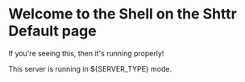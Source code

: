 # Welcome to the Shell on the Shttr Default page

If you're seeing this, then it's running properly!

This server is running in ${SERVER_TYPE} mode.
